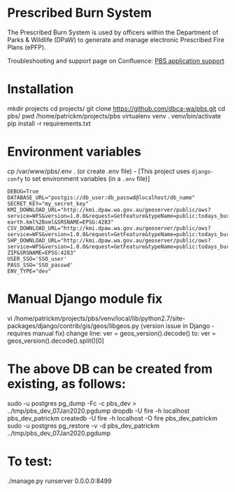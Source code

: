 # Prescribed Burn System

The Prescribed Burn System is used by officers within the Department of Parks & Wildlife (DPaW)
to generate and manage electronic Prescribed Fire Plans (ePFP).

Troubleshooting and support page on Confluence:
[PBS application support](https://confluence.dpaw.wa.gov.au/display/PBS/PBS+application+support)

# Installation

mkdir projects
cd projects/
git clone https://github.com/dbca-wa/pbs.git
cd pbs/
pwd
    /home/patrickm/projects/pbs
virtualenv venv
. venv/bin/activate
pip install -r requirements.txt 

# Environment variables
cp /var/www/pbs/.env . (or create .env file) - [This project uses `django-confy` to set environment variables (in a `.env` file)]

	DEBUG=True
	DATABASE_URL="postgis://db_user:db_passwd@localhost/db_name"
	SECRET_KEY="my_secret_key"
	KMI_DOWNLOAD_URL="http://kmi.dpaw.wa.gov.au/geoserver/public/ows?service=WFS&version=1.0.0&request=GetFeature&typeName=public:todays_burns&outputFormat=application%2Fvnd.google-earth.kml%2Bxml&SRSNAME=EPSG:4283"
	CSV_DOWNLOAD_URL="http://kmi.dpaw.wa.gov.au/geoserver/public/ows?service=WFS&version=1.0.0&request=GetFeature&typeName=public:todays_burns&outputFormat=csv&SRSNAME=EPSG:4283"
	SHP_DOWNLOAD_URL="http://kmi.dpaw.wa.gov.au/geoserver/public/ows?service=WFS&version=1.0.0&request=GetFeature&typeName=public:todays_burns&outputFormat=SHAPE-ZIP&SRSNAME=EPSG:4283"
	USER_SSO='SSO_user'
	PASS_SSO='SSO_passwd'
	ENV_TYPE="dev"

# Manual Django module fix
vi /home/patrickm/projects/pbs/venv/local/lib/python2.7/site-packages/django/contrib/gis/geos/libgeos.py (version issue in Django - requires manual fix)
change line:
	ver = geos_version().decode()
to:
	ver = geos_version().decode().split()[0]

# The above DB can be created from existing, as follows:
sudo -u postgres pg_dump -Fc -c pbs_dev > ../tmp/pbs_dev_07Jan2020.pgdump
dropdb -U fire -h localhost pbs_dev_patrickm
createdb -U fire -h localhost -O fire pbs_dev_patrickm
sudo -u postgres pg_restore -v -d pbs_dev_patrickm ../tmp/pbs_dev_07Jan2020.pgdump 

# To test:
./manage.py runserver 0.0.0.0:8499

